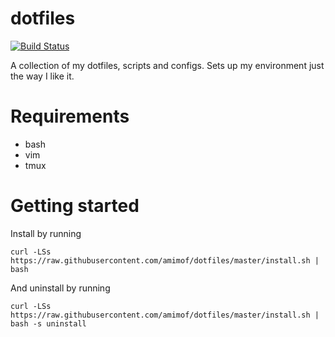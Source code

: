 # dotfiles
[![Build Status](https://travis-ci.org/amimof/dotfiles.svg?branch=master)](https://travis-ci.org/amimof/dotfiles)

A collection of my dotfiles, scripts and configs. Sets up my environment just the way I like it.

# Requirements 

* bash
* vim
* tmux

# Getting started

Install by running 
```
curl -LSs https://raw.githubusercontent.com/amimof/dotfiles/master/install.sh | bash
```

And uninstall by running
```
curl -LSs https://raw.githubusercontent.com/amimof/dotfiles/master/install.sh | bash -s uninstall
```